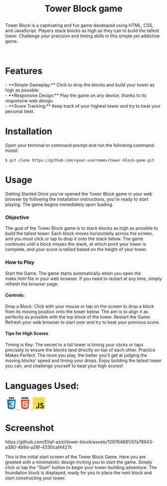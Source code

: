 # <p align="center">Tower Block game</p>
<p>Tower Block is a captivating and fun game developed using HTML, CSS, and JavaScript. Players stack blocks as high as they can to build the tallest tower. Challenge your precision and timing skills in this simple yet addictive game.</p>
<br>
<h1>Features</h1>
- **Simple Gameplay:** Click to drop the blocks and build your tower as high as possible.<br>
- **Responsive Design:** Play the game on any device, thanks to its responsive web design.<br>
- **Score Tracking:** Keep track of your highest tower and try to beat your personal best.<br>
<h1>Installation</h1>
Open your terminal or command prompt and run the following command:
Install:

    $ git clone https://github.com/<your-username>/tower-block-game.git
<h1>Usage</h1>
Getting Started
Once you've opened the Tower Block game in your web browser by following the installation instructions, you're ready to start playing. The game begins immediately upon loading.

<h3>Objective</h3>
The goal of the Tower Block game is to stack blocks as high as possible to build the tallest tower. Each block moves horizontally across the screen, and you must click or tap to drop it onto the stack below. The game continues until a block misses the stack, at which point your tower is complete, and your score is tallied based on the height of your tower.

<h3>How to Play</h3>
Start the Game: The game starts automatically when you open the index.html file in your web browser. If you need to restart at any time, simply refresh the browser page.
<h4>Controls:</h4>
Drop a Block: Click with your mouse or tap on the screen to drop a block from its moving position onto the tower below. The aim is to align it as perfectly as possible with the top block of the tower.
Restart the Game: Refresh your web browser to start over and try to beat your previous score.
<h4>Tips for High Scores</h4>
Timing is Key: The secret to a tall tower is timing your clicks or taps precisely to ensure the blocks land directly on top of each other.
Practice Makes Perfect: The more you play, the better you'll get at judging the moving blocks' speed and timing your drops.
Enjoy building the tallest tower you can, and challenge yourself to beat your high scores!
<h1>Languages Used:</h1>
<p align="left"> <a href="https://www.w3schools.com/css/" target="_blank" rel="noreferrer"> <img src="https://raw.githubusercontent.com/devicons/devicon/master/icons/css3/css3-original-wordmark.svg" alt="css3" width="40" height="40"/> </a> <a href="https://www.w3.org/html/" target="_blank" rel="noreferrer"> <img src="https://raw.githubusercontent.com/devicons/devicon/master/icons/html5/html5-original-wordmark.svg" alt="html5" width="40" height="40"/> </a> <a href="https://developer.mozilla.org/en-US/docs/Web/JavaScript" target="_blank" rel="noreferrer"> <img src="https://raw.githubusercontent.com/devicons/devicon/master/icons/javascript/javascript-original.svg" alt="javascript" width="40" height="40"/> </a> </p>
<h1>Screenshot</h1>
https://github.com/Eltaf-azizi/tower-block/assets/129764881/07a78643-a380-4b9d-a26f-4330caf4427c
<p>This is the initial start screen of the Tower Block Game. Here you are greeted with a minimalistic design inviting you to start the game. Simply click or tap the "Start" button to begin your tower-building adventure. The foundation block is displayed, ready for you to place the next block and start constructing your tower.</p>

